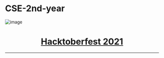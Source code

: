 # CSE-2nd-year

![image](https://user-images.githubusercontent.com/64991656/135403993-8436cfd2-5314-4c03-8509-d33e51c565b2.png)

<h1 align="center">  <a href="https://hacktoberfest.digitalocean.com/">
        Hacktoberfest 2021
    </a> </h1>

***
